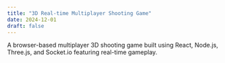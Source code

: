 ```yaml
---
title: "3D Real-time Multiplayer Shooting Game"
date: 2024-12-01
draft: false
---
```


A browser-based multiplayer 3D shooting game built using React, Node.js, Three.js, and Socket.io featuring real-time gameplay.